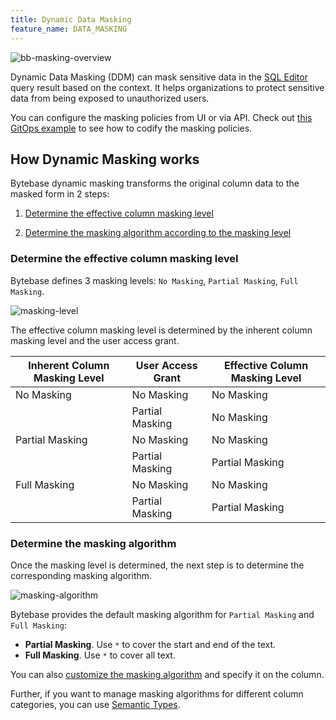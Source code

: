 ```yaml
---
title: Dynamic Data Masking
feature_name: DATA_MASKING
---
```


<TutorialBlock url="/docs/tutorials/data-masking" title="Step-by-Step Guide to Data Masking" />

![bb-masking-overview](/content/docs/security/data-masking/bb-masking-overview.webp)

Dynamic Data Masking (DDM) can mask sensitive data in the [SQL Editor](/docs/sql-editor/overview) query result based on the context. It helps
organizations to protect sensitive data from being exposed to unauthorized users.

<HintBlock type="info">

You can configure the masking policies from UI or via API. Check out [this GitOps example](https://github.com/bytebase/api-example/tree/main/data-security) to see how to codify the masking policies.

</HintBlock>

## How Dynamic Masking works

Bytebase dynamic masking transforms the original column data to the masked form in 2 steps:

1. [Determine the effective column masking level](#determine-the-effective-column-masking-level)

1. [Determine the masking algorithm according to the masking level](#determine-the-masking-algorithm)

### Determine the effective column masking level

Bytebase defines 3 masking levels: `No Masking`, `Partial Masking`, `Full Masking`.

![masking-level](/content/docs/security/data-masking/masking-level.webp)

The effective column masking level is determined by the inherent column masking level and the user access grant.

| Inherent Column Masking Level | User Access Grant | Effective Column Masking Level |
| ----------------------------- | ----------------- | ------------------------------ |
| No Masking                    | No Masking        | No Masking                     |
|                               | Partial Masking   | No Masking                     |
| Partial Masking               | No Masking        | No Masking                     |
|                               | Partial Masking   | Partial Masking                |
| Full Masking                  | No Masking        | No Masking                     |
|                               | Partial Masking   | Partial Masking                |

### Determine the masking algorithm

Once the masking level is determined, the next step is to determine the corresponding masking algorithm.

![masking-algorithm](/content/docs/security/data-masking/masking-algorithm.webp)

Bytebase provides the default masking algorithm for `Partial Masking` and `Full Masking`:

- **Partial Masking**. Use `*` to cover the start and end of the text.
- **Full Masking**. Use `*` to cover all text.

You can also [customize the masking algorithm](../masking-algorithm) and specify it on the column.

Further, if you want to manage masking algorithms for different column categories, you can use
[Semantic Types](../semantic-types).
